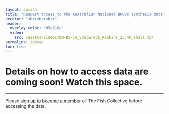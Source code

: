 ```yaml
---
layout: splash
title: "Request access to the Australian National BRUVs synthesis data"
excerpt: "<br><br><br>"
header:
  overlay_color: "#5e616c"
  video:
    src: /assets/videos/DM-BV-C4_Shipwreck_Rankins_25.4m_small.mp4
permalink: /data/
toc: true
---
```


# Details on how to access data are coming soon! Watch this space.
---

Please [sign up to become a member](/join) of The Fish Collective before accessing the data.